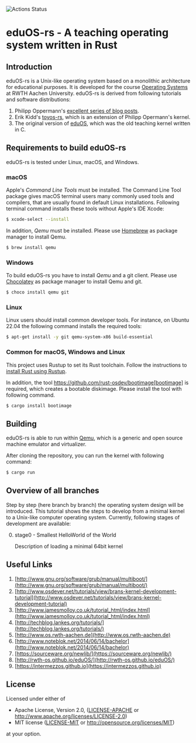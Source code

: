 ![Actions Status](https://github.com/RWTH-OS/eduOS-rs/workflows/Build/badge.svg)

# eduOS-rs - A teaching operating system written in Rust

## Introduction

eduOS-rs is a Unix-like operating system based on a monolithic architecture for educational purposes.
It is developed for the course [Operating Systems][acsos] at RWTH Aachen University.
eduOS-rs is derived from following tutorials and software distributions:

1. Philipp Oppermann's [excellent series of blog posts][opp].
2. Erik Kidd's [toyos-rs][kidd], which is an extension of Philipp Opermann's kernel.
3. The original version of [eduOS][stlankes], which was the old teaching kernel written in C.

[opp]: http://blog.phil-opp.com/
[kidd]: http://www.randomhacks.net/bare-metal-rust/
[stlankes]: http://rwth-os.github.io/eduOS/
[rust-barebones-kernel]: https://github.com/thepowersgang/rust-barebones-kernel
[acsos]: http://www.os.rwth-aachen.de/

## Requirements to build eduOS-rs
eduOS-rs is tested under Linux, macOS, and Windows.

### macOS
Apple's *Command Line Tools* must be installed.
The Command Line Tool package gives macOS terminal users many commonly used tools and compilers, that are usually found in default Linux installations.
Following terminal command installs these tools without Apple's IDE Xcode:

```sh
$ xcode-select --install
```

In addition, *Qemu* must be installed.
Please use [Homebrew](https://brew.sh) as package manager to install Qemu.

```sh
$ brew install qemu 
```

### Windows
To build eduOS-rs you have to install _Qemu_ and a git client.
Please use [Chocolatey](https://chocolatey.org) as package manager to install Qemu and git.

```sh
$ choco install qemu git
```

### Linux
Linux users should install common developer tools.
For instance, on Ubuntu 22.04 the following command installs the required tools:

```sh
$ apt-get install -y git qemu-system-x86 build-essential
```

### Common for macOS, Windows and Linux
This project uses Rustup to set its Rust toolchain.
Follow the instructions to [install Rust using Rustup](https://www.rust-lang.org/tools/install).

In addition, the tool https://github.com/rust-osdev/bootimage[bootimage] is required, which creates a bootable diskimage.
Please install the tool with following command.

```sh
$ cargo install bootimage
```

## Building

eduOS-rs is able to run within [Qemu](https://www.qemu.org), which is a generic and open source machine emulator and virtualizer.

After cloning the repository, you can run the kernel with following command:

```sh
$ cargo run
```

## Overview of all branches

Step by step (here branch by branch) the operating system design will be introduced.
This tutorial shows the steps to develop from a minimal kernel to a Unix-like computer operating system.
Currently, following stages of development are available:

0. stage0 - Smallest HelloWorld of the World

   Description of loading a minimal 64bit kernel

## Useful Links

1. [http://www.gnu.org/software/grub/manual/multiboot/](http://www.gnu.org/software/grub/manual/multiboot/)
2. [http://www.osdever.net/tutorials/view/brans-kernel-development-tutorial](http://www.osdever.net/tutorials/view/brans-kernel-development-tutorial)
3. [http://www.jamesmolloy.co.uk/tutorial_html/index.html](http://www.jamesmolloy.co.uk/tutorial_html/index.html)
4. [http://techblog.lankes.org/tutorials/](http://techblog.lankes.org/tutorials/)
5. [http://www.os.rwth-aachen.de](http://www.os.rwth-aachen.de)
6. [http://www.noteblok.net/2014/06/14/bachelor](http://www.noteblok.net/2014/06/14/bachelor)
7. [https://sourceware.org/newlib/](https://sourceware.org/newlib/)
8. [http://rwth-os.github.io/eduOS/](http://rwth-os.github.io/eduOS/)
9. [https://intermezzos.github.io](https://intermezzos.github.io)

## License

Licensed under either of

 * Apache License, Version 2.0, ([LICENSE-APACHE](LICENSE-APACHE) or http://www.apache.org/licenses/LICENSE-2.0)
 * MIT license ([LICENSE-MIT](LICENSE-MIT) or http://opensource.org/licenses/MIT)

at your option.
